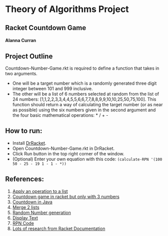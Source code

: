 # Theory of Algorithms Project
## Racket Countdown Game
#### Alanna Curran

## Project Outline
Countdown-Number-Game.rkt is required to define a function that takes in two arguments.
- One will be a target number which is a randomly generated three digit integer between 101 and 999 inclusive.
- The other will be a list of 6 numbers selected at random from the list of 24 numbers: [1,1,2,2,3,3,4,4,5,5,6,6,7,7,8,8,9,9,10,10,25,50,75,100].
This function should return a way of calculating the target number (or as near as possible) using the six numbers given in the second argument and the four basic mathematical operations: * / + -

## How to run:
- Install [DrRacket](https://download.racket-lang.org).
- Open Countdown-Number-Game.rkt in DrRacket.
- Click Run button in the top right corner of the window.
- (Optional) Enter your own equation with this code: 
```(calculate-RPN '(100 50 - 25 - 19 1 - 1 - *))```

## References:
1. [Apply an operation to a list](http://stackoverflow.com/questions/41512010/sum-items-in-list-racket)
1. [Countdown game in racket but only with 3 numbers](http://blog.hashcollision.org/?p=37)
1. [Countdown in Java](https://www.reddit.com/r/dailyprogrammer/comments/452omr/20160210_challenge_253_intermediate_countdown/)
1. [Merge 2 lists](http://stackoverflow.com/questions/12646888/scheme-merge-two-lists-into-one)
1. [Random Number generation](https://docs.racket-lang.org/reference/generic-numbers.html#%28part._.Random_.Numbers%29)
1. [Display Text](https://docs.racket-lang.org/reference/Writing.html)
1. [RPN Code](https://rosettacode.org/wiki/Parsing/RPN_calculator_algorithm#Racket)
1. [Lots of research from Racket Documentation](https://docs.racket-lang.org)